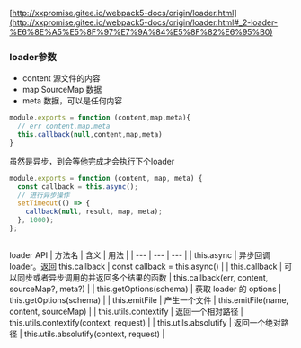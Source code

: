[http://xxpromise.gitee.io/webpack5-docs/origin/loader.html](http://xxpromise.gitee.io/webpack5-docs/origin/loader.html#_2-loader-%E6%8E%A5%E5%8F%97%E7%9A%84%E5%8F%82%E6%95%B0)

### loader参数

- content 源文件的内容
- map SourceMap 数据
- meta 数据，可以是任何内容
```javascript
module.exports = function (content,map,meta){
  // err content,map,meta
  this.callback(null,content,map,meta)
}
```
虽然是异步，到会等他完成才会执行下个loader
```javascript
module.exports = function (content, map, meta) {
  const callback = this.async();
  // 进行异步操作
  setTimeout(() => {
    callback(null, result, map, meta);
  }, 1000);
};
```
## 
loader API
| 方法名 | 含义 | 用法 |
| --- | --- | --- |
| this.async | 异步回调 loader。返回 this.callback | const callback = this.async() |
| this.callback | 可以同步或者异步调用的并返回多个结果的函数 | this.callback(err, content, sourceMap?, meta?) |
| this.getOptions(schema) | 获取 loader 的 options | this.getOptions(schema) |
| this.emitFile | 产生一个文件 | this.emitFile(name, content, sourceMap) |
| this.utils.contextify | 返回一个相对路径 | this.utils.contextify(context, request) |
| this.utils.absolutify | 返回一个绝对路径 | this.utils.absolutify(context, request) |

